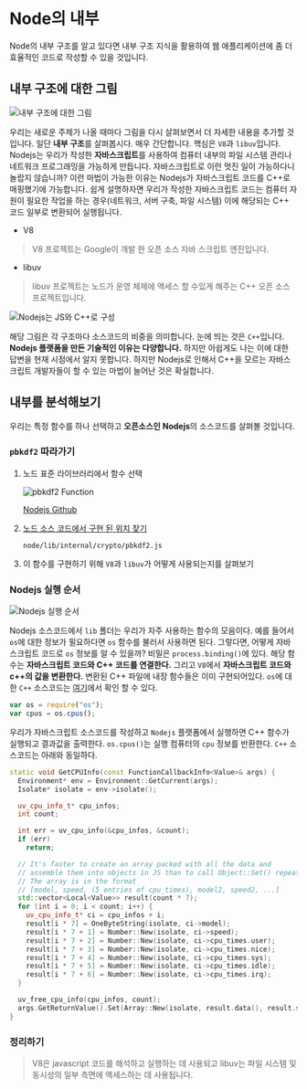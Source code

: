 # Node의 내부

Node의 내부 구조를 알고 있다면 내부 구조 지식을 활용하여 웹 애플리케이션에 좀 더 효율적인 코드로 작성할 수 있을 것입니다.

## 내부 구조에 대한 그림

![내부 구조에 대한 그림](https://user-images.githubusercontent.com/27342882/50594228-05d74280-0edf-11e9-8e8c-0283ef57032a.JPG)

우리는 새로운 주제가 나올 때마다 그림을 다시 살펴보면서 더 자세한 내용을 추가할 것입니다. 일단 **내부 구조**를 살펴봅시다. 매우 간단합니다. 핵심은 `V8`과 `libuv`입니다. Nodejs는 우리가 작성한 **자바스크립트**를 사용하여 컴퓨터 내부의 파일 시스템 관리나 네트워크 프로그래밍을 가능하게 만듭니다. 자바스크립트로 이런 멋진 일이 가능하다니 놀랍지 않습니까? 이런 마법이 가능한 이유는 Nodejs가 자바스크립트 코드를 C++로 매핑했기에 가능합니다. 쉽게 설명하자면 우리가 작성한 자바스크립트 코드는 컴퓨터 자원이 필요한 작업을 하는 경우(네트워크, 서버 구축, 파일 시스템) 이에 해당되는 C++ 코드 일부로 변환되어 실행됩니다.

-   V8

> V8 프로젝트는 Google이 개발 한 오픈 소스 자바 스크립트 엔진입니다.

-   libuv

> libuv 프로젝트는 노드가 운영 체제에 액세스 할 수있게 해주는 C++ 오픈 소스 프로젝트입니다.

![Nodejs는 JS와 C++로 구성](https://user-images.githubusercontent.com/27342882/50594598-92cecb80-0ee0-11e9-80ba-60c96325dcb8.JPG)

해당 그림은 각 구조마다 소스코드의 비중을 의미합니다. 눈에 띄는 것은 `C++`입니다. **Nodejs 플랫폼을 만든 기술적인 이유는 다양합니다.** 하지만 아쉽게도 나는 이에 대한 답변을 현재 시점에서 알지 못합니다. 하지만 Nodejs로 인해서 C++을 모르는 자바스크립트 개발자들이 할 수 있는 마법이 늘어난 것은 확실합니다.

## 내부를 분석해보기

우리는 특정 함수를 하나 선택하고 **오픈소스인 Nodejs**의 소스코드를 살펴볼 것입니다.

### `pbkdf2` 따라가기

1. 노드 표준 라이브러리에서 함수 선택

    ![pbkdf2 Function](https://user-images.githubusercontent.com/27342882/50635021-e4845e00-0f93-11e9-8f5d-ba3213f5970a.JPG)

    [Nodejs Github](https://github.com/nodejs/node)

2. [노드 소스 코드에서 구현 된 위치 찾기](https://github.com/nodejs/node/blob/master/lib/internal/crypto/pbkdf2.js)
    ```
    node/lib/internal/crypto/pbkdf2.js
    ```
3. 이 함수를 구현하기 위해 `V8`과 `libuv`가 어떻게 사용되는지를 살펴보기

### Nodejs 실행 순서

![Nodejs 실행 순서](https://user-images.githubusercontent.com/27342882/50635620-4219aa00-0f96-11e9-8c0a-69d954d71200.JPG)

Nodejs 소스코드에서 `lib` 폴더는 우리가 자주 사용하는 함수의 모음이다. 예를 들어서 `os`에 대한 정보가 필요하다면 `os` 함수를 불러서 사용하면 된다. 그렇다면, 어떻게 자바스크립트 코드로 `os` 정보를 알 수 있을까? 비밀은 `process.binding()`에 있다. 해당 함수는 **자바스크립트 코드와 C++ 코드를 연결한다.** 그리고 `V8`에서 **자바스크립트 코드와 c++의 값을 변환한다.** 변환된 C++ 파일에 내장 함수들은 이미 구현되어있다. `os`에 대한 `C++` 소스코드는 [여기](https://github.com/nodejs/node/blob/master/src/node_os.cc)에서 확인 할 수 있다.

```javascript
var os = require("os");
var cpus = os.cpus();
```

우리가 자바스크립트 소스코드를 작성하고 `Nodejs` 플랫폼에서 실행하면 C++ 함수가 실행되고 결과값을 출력한다. `os.cpus()`는 실행 컴퓨터의 `cpu` 정보를 반환한다. `C++` 소스코드는 아래와 동일하다.

```cpp
static void GetCPUInfo(const FunctionCallbackInfo<Value>& args) {
  Environment* env = Environment::GetCurrent(args);
  Isolate* isolate = env->isolate();

  uv_cpu_info_t* cpu_infos;
  int count;

  int err = uv_cpu_info(&cpu_infos, &count);
  if (err)
    return;

  // It's faster to create an array packed with all the data and
  // assemble them into objects in JS than to call Object::Set() repeatedly
  // The array is in the format
  // [model, speed, (5 entries of cpu_times), model2, speed2, ...]
  std::vector<Local<Value>> result(count * 7);
  for (int i = 0; i < count; i++) {
    uv_cpu_info_t* ci = cpu_infos + i;
    result[i * 7] = OneByteString(isolate, ci->model);
    result[i * 7 + 1] = Number::New(isolate, ci->speed);
    result[i * 7 + 2] = Number::New(isolate, ci->cpu_times.user);
    result[i * 7 + 3] = Number::New(isolate, ci->cpu_times.nice);
    result[i * 7 + 4] = Number::New(isolate, ci->cpu_times.sys);
    result[i * 7 + 5] = Number::New(isolate, ci->cpu_times.idle);
    result[i * 7 + 6] = Number::New(isolate, ci->cpu_times.irq);
  }

  uv_free_cpu_info(cpu_infos, count);
  args.GetReturnValue().Set(Array::New(isolate, result.data(), result.size()));
}
```

### 정리하기

> V8은 javascript 코드를 해석하고 실행하는 데 사용되고 libuv는 파일 시스템 및 동시성의 일부 측면에 액세스하는 데 사용됩니다.
